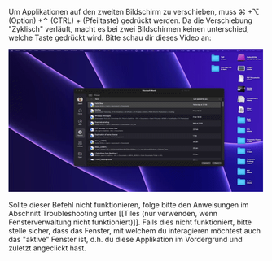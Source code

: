 Um Applikationen auf den zweiten Bildschirm zu verschieben, muss ⌘ +⌥ (Option) +⌃ (CTRL) + (Pfeiltaste) gedrückt werden. Da die Verschiebung "Zyklisch" verläuft, macht es bei zwei Bildschirmen keinen unterschied, welche Taste gedrückt wird. Bitte schau dir dieses Video an:

<img src="https://raw.githubusercontent.com/JamesArthemeusFinnigan/Documentation-Simone-Oesch/main/Images/ImagesBackend/Video/File7.mkv.gif" alt="" />

Sollte dieser Befehl nicht funktionieren, folge bitte den Anweisungen im Abschnitt Troubleshooting unter [[Tiles (nur verwenden, wenn Fensterverwaltung nicht funktioniert)]]. Falls dies nicht funktioniert, bitte stelle sicher, dass das Fenster, mit welchem du interagieren möchtest auch das "aktive" Fenster ist, d.h. du diese Applikation im Vordergrund und zuletzt angeclickt hast.